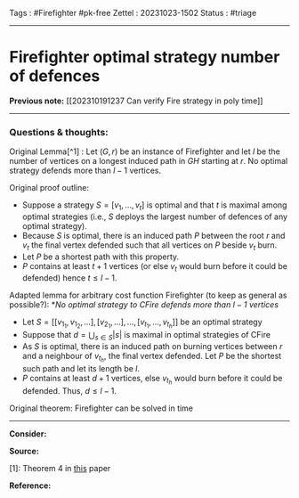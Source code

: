 Tags : #Firefighter #pk-free 
Zettel :  20231023-1502
Status : #triage 

-----

# Firefighter optimal strategy number of defences

**Previous note:** [[202310191237  Can verify Fire strategy in poly time]]

-----

### Questions & thoughts:

Original Lemma[^1] : Let $(G, r)$ be an instance of Firefighter and let $l$ be the number of vertices on a longest induced path in $GH$ starting at $r$. No optimal strategy defends more than $l-1$ vertices.

Original proof outline:
 - Suppose a strategy $S=[v_1, \dots, v_t]$ is optimal and that $t$ is maximal among optimal strategies (i.e., $S$ deploys the largest number of defences of any optimal strategy).
 - Because $S$ is optimal, there is an induced path $P$ between the root $r$ and $v_t$ the final vertex defended such that all vertices on $P$ beside $v_t$ burn. 
 - Let $P$ be a shortest path with this property.
 - $P$ contains at least $t+1$ vertices (or else $v_t$ would burn before it could be defended) hence $t\leq l-1$.


Adapted lemma for arbitrary cost function Firefighter (to keep as general as possible?): **No optimal strategy to CFire defends more than $l-1$ vertices*

 - Let $S=[[v_{1_1}, v_{1_2}, \dots], [v_{2_1}, \dots], \dots, [v_{t_1}, \dots, v_{t_h}]]$ be an optimal strategy
- Suppose that $d=\bigcup_{s\in S}|s|$ is maximal in optimal strategies of CFire
- As $S$ is optimal, there is an induced path on burning vertices between $r$ and a neighbour of $v_{t_h}$, the final vertex defended. Let $P$ be the shortest such path and let its length be $l$.
- $P$ contains at least $d+1$ vertices, else $v_{t_h}$ would burn before it could be defended. Thus, $d\leq l-1$.


Original theorem: Firefighter can be solved in time 




-----
 
**Consider:**


**Source:** 

[1]: Theorem 4 in [this](https://doi.org/10.1016/j.tcs.2015.11.024) paper


**Reference:** 
